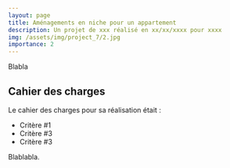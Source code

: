 ```yaml
---
layout: page
title: Aménagements en niche pour un appartement
description: Un projet de xxx réalisé en xx/xx/xxxx pour xxxx
img: /assets/img/project_7/2.jpg
importance: 2
---
```


Blabla

## Cahier des charges
Le cahier des charges pour sa réalisation était :

+ Critère #1
+ Critère #3
+ Critère #3
<div class="row">
    <div class="col">
        <img class="img-fluid rounded z-depth-1" src="{{ '/assets/img/project_7/2.jpg' | relative_url }}" alt="" title="Titre image 1"/>
    </div>
    <div class="col">
        <img class="img-fluid rounded z-depth-1" src="{{ '/assets/img/project_7/3.jpg' | relative_url }}" alt="" title="Titre image 2"/>
    </div>
</div>
<div class="caption">
    Blablabla.
</div>